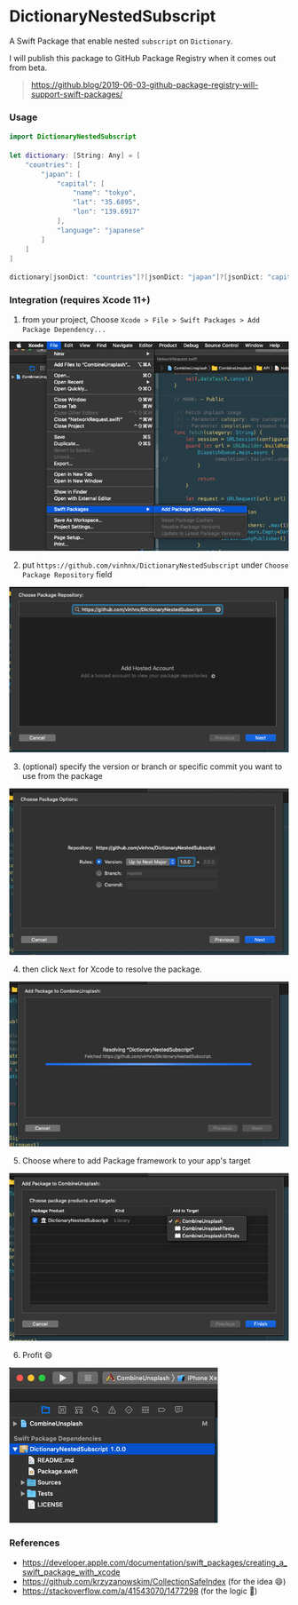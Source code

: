 # DictionaryNestedSubscript

A Swift Package that enable nested `subscript` on `Dictionary`.

I will publish this package to GitHub Package Registry when it comes out from beta.

> https://github.blog/2019-06-03-github-package-registry-will-support-swift-packages/

### Usage

```swift
import DictionaryNestedSubscript

let dictionary: [String: Any] = [
    "countries": [
        "japan": [
            "capital": [
                "name": "tokyo",
                "lat": "35.6895",
                "lon": "139.6917"
            ],
            "language": "japanese"
        ]
    ]
]

dictionary[jsonDict: "countries"]?[jsonDict: "japan"]?[jsonDict: "capital"]?["name"] // "tokyo"
```

### Integration (requires Xcode 11+)

1. from your project, Choose `Xcode > File > Swift Packages > Add Package Dependency...`

![demo](./screenshot/step_1.png)

2. put `https://github.com/vinhnx/DictionaryNestedSubscript` under `Choose Package Repository` field

![demo](./screenshot/step_2.png)

3. (optional) specify the version or branch or specific commit you want to use from the package

![demo](./screenshot/step_3.png)

4. then click `Next` for Xcode to resolve the package.

![demo](./screenshot/step_4.png)

5. Choose where to add Package framework to your app's target

![demo](./screenshot/step_5.png)

6. Profit :smile:

![demo](./screenshot/step_6.png)

### References

+ https://developer.apple.com/documentation/swift_packages/creating_a_swift_package_with_xcode
+ https://github.com/krzyzanowskim/CollectionSafeIndex (for the idea :smile:)
+ https://stackoverflow.com/a/41543070/1477298 (for the logic :rocket:)
